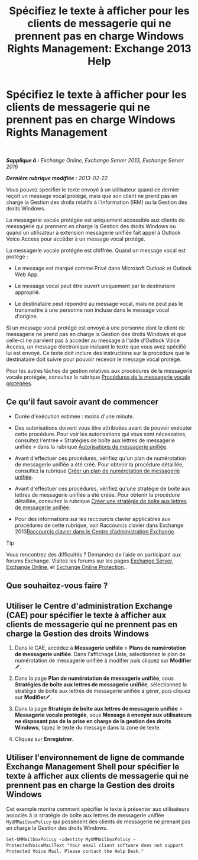 ﻿---
title: 'Spécifiez le texte à afficher pour les clients de messagerie qui ne prennent pas en charge Windows Rights Management: Exchange 2013 Help'
TOCTitle: Spécifiez le texte à afficher pour les clients de messagerie qui ne prennent pas en charge Windows Rights Management
ms:assetid: a9b2238a-b534-469c-a0c3-2768bc3d005b
ms:mtpsurl: https://technet.microsoft.com/fr-fr/library/Ee423552(v=EXCHG.150)
ms:contentKeyID: 52057153
ms.date: 05/23/2018
mtps_version: v=EXCHG.150
ms.translationtype: MT
---

# Spécifiez le texte à afficher pour les clients de messagerie qui ne prennent pas en charge Windows Rights Management

 

_**Sapplique à :** Exchange Online, Exchange Server 2013, Exchange Server 2016_

_**Dernière rubrique modifiée :** 2013-02-22_

Vous pouvez spécifier le texte envoyé à un utilisateur quand ce dernier reçoit un message vocal protégé, mais que son client ne prend pas en charge la Gestion des droits relatifs à l'information (IRM) ou la Gestion des droits Windows.

La messagerie vocale protégée est uniquement accessible aux clients de messagerie qui prennent en charge la Gestion des droits Windows ou quand un utilisateur à extension messagerie unifiée fait appel à Outlook Voice Access pour accéder à un message vocal protégé.

La messagerie vocale protégée est chiffrée. Quand un message vocal est protégé :

  - Le message est marqué comme Privé dans Microsoft Outlook et Outlook Web App.

  - Le message vocal peut être ouvert uniquement par le destinataire approprié.

  - Le destinataire peut répondre au message vocal, mais ne peut pas le transmettre à une personne non incluse dans le message vocal d'origine.

Si un message vocal protégé est envoyé à une personne dont le client de messagerie ne prend pas en charge la Gestion des droits Windows et que celle-ci ne parvient pas à accéder au message à l'aide d'Outlook Voice Access, un message électronique incluant le texte que vous avez spécifié lui est envoyé. Ce texte doit inclure des instructions sur la procédure que le destinataire doit suivre pour pouvoir recevoir le message vocal protégé.

Pour les autres tâches de gestion relatives aux procédures de la messagerie vocale protégée, consultez la rubrique [Procédures de la messagerie vocale protégées](protected-voice-mail-procedures-exchange-2013-help.md).

## Ce qu'il faut savoir avant de commencer

  - Durée d'exécution estimée : moins d'une minute.

  - Des autorisations doivent vous être attribuées avant de pouvoir exécuter cette procédure. Pour voir les autorisations qui vous sont nécessaires, consultez l'entrée « Stratégies de boîte aux lettres de messagerie unifiée » dans la rubrique [Autorisations de messagerie unifiée](unified-messaging-permissions-exchange-2013-help.md).

  - Avant d'effectuer ces procédures, vérifiez qu'un plan de numérotation de messagerie unifiée a été créé. Pour obtenir la procédure détaillée, consultez la rubrique [Créer un plan de numérotation de messagerie unifiée](create-a-um-dial-plan-exchange-2013-help.md).

  - Avant d'effectuer ces procédures, vérifiez qu'une stratégie de boîte aux lettres de messagerie unifiée a été créée. Pour obtenir la procédure détaillée, consultez la rubrique [Créer une stratégie de boîte aux lettres de messagerie unifiée](create-a-um-mailbox-policy-exchange-2013-help.md).

  - Pour des informations sur les raccourcis clavier applicables aux procédures de cette rubrique, voir Raccourcis clavier dans Exchange 2013[Raccourcis clavier dans le Centre d’administration Exchange](keyboard-shortcuts-in-the-exchange-admin-center-exchange-online-protection-help.md).

> [!TIP]
> Vous rencontrez des difficultés ? Demandez de l’aide en participant aux forums Exchange. Visitez les forums sur les pages <a href="https://go.microsoft.com/fwlink/p/?linkid=60612">Exchange Server</a>, <a href="https://go.microsoft.com/fwlink/p/?linkid=267542">Exchange Online</a>, et <a href="https://go.microsoft.com/fwlink/p/?linkid=285351">Exchange Online Protection</a>..


## Que souhaitez-vous faire ?

## Utiliser le Centre d'administration Exchange (CAE) pour spécifier le texte à afficher aux clients de messagerie qui ne prennent pas en charge la Gestion des droits Windows

1.  Dans le CAE, accédez à **Messagerie unifiée** \> **Plans de numérotation de messagerie unifiée**. Dans l'affichage Liste, sélectionnez le plan de numérotation de messagerie unifiée à modifier puis cliquez sur **Modifier**![Icône Modifier](images/Bb124582.6f53ccb2-1f13-4c02-bea0-30690e6ea71d(EXCHG.150).gif "Icône Modifier").

2.  Dans la page **Plan de numérotation de messagerie unifiée**, sous **Stratégies de boîte aux lettres de messagerie unifiée**, sélectionnez la stratégie de boîte aux lettres de messagerie unifiée à gérer, puis cliquez sur **Modifier**![Icône Modifier](images/Bb124582.6f53ccb2-1f13-4c02-bea0-30690e6ea71d(EXCHG.150).gif "Icône Modifier").

3.  Dans la page **Stratégie de boîte aux lettres de messagerie unifiée** \> **Messagerie vocale protégée**, sous **Message à envoyer aux utilisateurs ne disposant pas de la prise en charge de la gestion des droits Windows**, tapez le texte du message dans la zone de texte.

4.  Cliquez sur **Enregistrer**.

## Utiliser l'environnement de ligne de commande Exchange Management Shell pour spécifier le texte à afficher aux clients de messagerie qui ne prennent pas en charge la Gestion des droits Windows

Cet exemple montre comment spécifier le texte à présenter aux utilisateurs associés à la stratégie de boîte aux lettres de messagerie unifiée `MyUMMailboxPolicy` qui possèdent des clients de messagerie ne prenant pas en charge la Gestion des droits Windows.

    Set-UMMailboxPolicy -identity MyUMMailboxPolicy -ProtectedVoiceMailText "Your email client software does not support Protected Voice Mail. Please contact the Help Desk."

